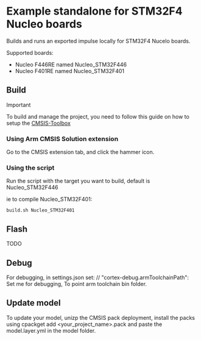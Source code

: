 # Example standalone for STM32F4 Nucleo boards

Builds and runs an exported impulse locally for STM32F4 Nucelo boards.

Supported boards:
- Nucleo F446RE named Nucleo_STM32F446
- Nucleo F401RE named Nucleo_STM32F401

## Build
> [!IMPORTANT]
> To build and manage the project, you need to follow this guide on how to setup the [CMSIS-Toolbox](https://github.com/Open-CMSIS-Pack/cmsis-toolbox/blob/main/docs/README.md)

### Using Arm CMSIS Solution extension
Go to the CMSIS extension tab, and click the hammer icon.

### Using the script
Run the script with the target you want to build, default is Nucleo_STM32F446

ie to compile Nucleo_STM32F401:
```
build.sh Nucleo_STM32F401
```

## Flash

TODO

## Debug

For debugging, in settings.json set:
// "cortex-debug.armToolchainPath": Set me for debugging,
To point arm toolchain bin folder.

## Update model
To update your model, unizp the CMSIS pack deployment, install the packs using cpackget add <your_project_name>.pack and paste the model.layer.yml in the model folder.
